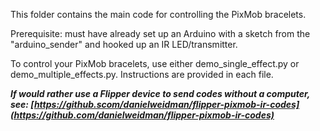 This folder contains the main code for controlling the PixMob bracelets.

Prerequisite: must have already set up an Arduino with a sketch from the "arduino_sender" and hooked up an IR LED/transmitter.

To control your PixMob bracelets, use either demo_single_effect.py or demo_multiple_effects.py. Instructions are provided in each file.

***If would rather use a Flipper device to send codes without a computer, see: [https://github.scom/danielweidman/flipper-pixmob-ir-codes](https://github.com/danielweidman/flipper-pixmob-ir-codes)***